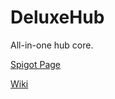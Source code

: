# DeluxeHub
All-in-one hub core.

[Spigot Page](https://www.spigotmc.org/resources/49425/)

[Wiki](https://wiki.lewisdev.fun)
